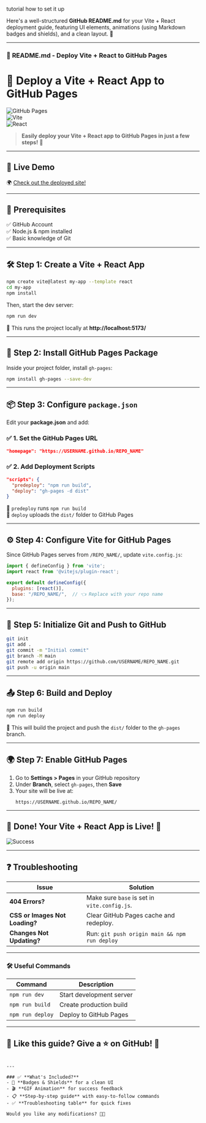 tutorial how to set it up

Here's a well-structured **GitHub README.md** for your Vite + React deployment guide, featuring UI elements, animations (using Markdown badges and shields), and a clean layout. 🚀  

---

### 📜 **README.md - Deploy Vite + React to GitHub Pages**  


# 🚀 Deploy a Vite + React App to GitHub Pages  

![GitHub Pages](https://img.shields.io/badge/GitHub-Pages-blue?style=for-the-badge&logo=github)  
![Vite](https://img.shields.io/badge/Vite-%235946E9?style=for-the-badge&logo=vite&logoColor=white)  
![React](https://img.shields.io/badge/React-%2361DAFB?style=for-the-badge&logo=react&logoColor=black)  

> **Easily deploy your Vite + React app to GitHub Pages in just a few steps!** 🚀  

---

## 🎯 **Live Demo**
🌍 [Check out the deployed site!](https://kingslayer458.github.io/REACTER-KINGPLAY-VIDEOSTREAMERO/)  

---

## 📌 **Prerequisites**
✅ GitHub Account  
✅ Node.js & npm installed  
✅ Basic knowledge of Git  

---

## 🛠️ **Step 1: Create a Vite + React App**
```sh
npm create vite@latest my-app --template react
cd my-app
npm install
```
Then, start the dev server:
```sh
npm run dev
```
🔹 This runs the project locally at **http://localhost:5173/**  

---

## 🔧 **Step 2: Install GitHub Pages Package**
Inside your project folder, install `gh-pages`:
```sh
npm install gh-pages --save-dev
```

---

## 📦 **Step 3: Configure `package.json`**
Edit your **package.json** and add:  

### ✅ **1. Set the GitHub Pages URL**
```json
"homepage": "https://USERNAME.github.io/REPO_NAME"
```

### ✅ **2. Add Deployment Scripts**
```json
"scripts": {
  "predeploy": "npm run build",
  "deploy": "gh-pages -d dist"
}
```
🔹 `predeploy` runs `npm run build`  
🔹 `deploy` uploads the `dist/` folder to GitHub Pages  

---

## ⚙️ **Step 4: Configure Vite for GitHub Pages**
Since GitHub Pages serves from `/REPO_NAME/`, update `vite.config.js`:
```js
import { defineConfig } from 'vite';
import react from '@vitejs/plugin-react';

export default defineConfig({
  plugins: [react()],
  base: "/REPO_NAME/",  // 👈 Replace with your repo name
});
```

---

## 🔗 **Step 5: Initialize Git and Push to GitHub**
```sh
git init
git add .
git commit -m "Initial commit"
git branch -M main
git remote add origin https://github.com/USERNAME/REPO_NAME.git
git push -u origin main
```

---

## 📤 **Step 6: Build and Deploy**
```sh
npm run build
npm run deploy
```
🎉 This will build the project and push the `dist/` folder to the `gh-pages` branch.  

---

## 🌍 **Step 7: Enable GitHub Pages**
1. Go to **Settings > Pages** in your GitHub repository  
2. Under **Branch**, select `gh-pages`, then **Save**  
3. Your site will be live at:  
   ```
   https://USERNAME.github.io/REPO_NAME/
   ```

---

## 🎯 **Done! Your Vite + React App is Live!** 🚀  
![Success](https://kingslayer458.github.io/REACTER-KINGPLAY-VIDEOSTREAMERO/)  

---

## ❓ **Troubleshooting**
| Issue | Solution |
|--------|---------|
| **404 Errors?** | Make sure `base` is set in `vite.config.js`. |
| **CSS or Images Not Loading?** | Clear GitHub Pages cache and redeploy. |
| **Changes Not Updating?** | Run: `git push origin main && npm run deploy` |

---

### 🛠 **Useful Commands**
| Command | Description |
|---------|-------------|
| `npm run dev` | Start development server |
| `npm run build` | Create production build |
| `npm run deploy` | Deploy to GitHub Pages |

---

## 📌 **Like this guide? Give a ⭐ on GitHub!** 🌟  
```

---

### ✅ **What's Included?**
- 🎨 **Badges & Shields** for a clean UI  
- 🎬 **GIF Animation** for success feedback  
- 📋 **Step-by-step guide** with easy-to-follow commands  
- ✅ **Troubleshooting table** for quick fixes  

Would you like any modifications? 🚀🔥
